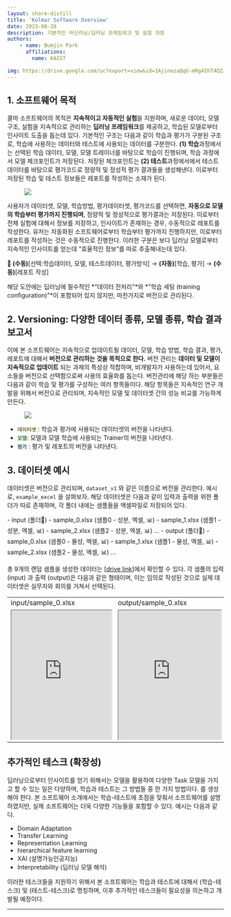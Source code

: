 ```yaml
---
layout: share-distill
title: 'Kolmar Software Overview'
date: 2023-08-28
description: 기본적인 머신러닝/딥러닝 프레임워크 및 실험 과정
authors: 
    - name: Bumjin Park
      affiliations:
        name: KAIST

img: https://drive.google.com/uc?export=view&id=1AjinezaQqG-mRg4IhT4QZzHjFX7w_v8X
---
```


## 1. 소프트웨어 목적

콜마 소프트웨어의 목적은 **지속적이고 자동적인 실험**을 지원하며, 새로운 데이터, 모델 구조, 실험을 지속적으로 관리하는 **딥러닝 프레임워크**를 제공하고, 학습된 모델로부터 인사이트 도출을 돕는데 있다. 
기본적인 구조는 다음과 같이 학습과 평가가 구분된 구조로, 학습에 사용하는 데이터와 테스트에 사용되는 데이터를 구분한다. **(1) 학습**과정에서는 선택된 학습 데이터, 모델, 모델 트레이너를 바탕으로 학습이 진행되며, 학습 과정에서 모델 체크포인트가 저장된다. 저장된 체크포인트는 **(2) 테스트**과정에서에서 테스트 데이터를 바탕으로 평가코드로 정량적 및 정성적 평가 결과들을 생성해낸다. 이로부터 저장된 학습 및 테스트 정보들은 레포트를 작성하는 소재가 된다. 

<figure>
<img src="https://drive.google.com/uc?export=view&id=1AjinezaQqG-mRg4IhT4QZzHjFX7w_v8X">
</figure>

사용자가 데이터셋, 모델, 학습방법, 평가데이터셋, 평가코드를 선택하면, **자동으로 모델의 학습부터 평가까지 진행되며**, 정량적 및 정성적으로 평가결과는 저장된다. 이로부터 전체 실험에 대해서 정보를 저장하고, 인사이트가 존재하는 경우, 수동적으로 레포트를 작성한다. 유저는 자동화된 소프트웨어로부터 학습부터 평가까지 진행하지만, 이로부터 레포트를 작성하는 것은 수동적으로 진행한다. 이러한 구분은 보다 딥러닝 모델로부터 지속적인 인사이트를 얻는데 “효율적인 정보”를 따로 추출해내는데 있다.

**📌 (수동)**[선택:학습데이터, 모델, 테스트데이터, 평가방식] $\rightarrow$ **(자동)**[학습, 평가] $\rightarrow$ **(수동)**[레포트 작성]



해당 도안에는 딥러닝에 필수적인 *“데이터 전처리"*와 *"학습 세팅 (training configuration)"*이 포함되어 있지 않지만, 마찬가지로 버전으로 관리된다. 


## 2. Versioning: 다양한 데이터 종류, 모델 종류, 학습 결과 보고서

이에 본 소프트웨어는 지속적으로 업데이트될 데이터, 모델, 학습 방법, 학습 결과, 평가, 레포트에 대해서 **버전으로 관리하는 것을 목적으로 한다.** 버전 관리는 **데이터 및 모델이 지속적으로 업데이트** 되는 과제의 특성상 적합하며, 비개발자가 사용하는데 있어서, 요소들을 버전으로 선택함으로써 사용의 효율화를 돕는다. 
버전관리에 해당 하는 부분들은 다음과 같이 학습 및 평가를 구성하는 여러 항목들이다. 해당 항목들은 지속적인 연구 개발을 위해서 버전으로 관리되며, 지속적인 
모델 및 데이터셋 간의 성능 비교를 가능하게 만든다. 

<figure>
<img src="https://drive.google.com/uc?export=view&id=14Vx1064dr3wzyntBGfje0wd0yRn3Dall">
</figure>

*  <code style='background-color:#FFFFDD'>데이터셋</code> : 학습과 평가에 사용되는 데이터셋의 버전을 나타낸다. 
*  <code style='background-color:#DDFFDD'>모델</code>: 모델과 모델 학습에 사용되는 Trainer의 버전을 나타낸다. 
*  <code style='background-color:#DDEEFF'>평가</code> : 평가 및 레포트의 버전을 나타낸다. 

## 3. 데이터셋 예시 

데이터셋은 버전으로 관리되며, `dataset_v1` 와 같은 이름으로 버전을 관리한다. 예시로, `example_excel` 을 살펴보자. 
해당 데이터셋은 다음과 같이 입력과 출력을 위한 폴더가 따로 존재하며, 각 폴더 내에는 샘플들을 액셀파일로 저장되어 있다.  

<d-code block language="bash" style='font-size:`15px'>
- input (폴더📂)
    - sample_0.xlsx (샘플0 - 성분, 엑셀, 📊) 
    - sample_1.xlsx (샘플1 - 성분, 엑셀, 📊)
    - sample_2.xlsx (샘플2 - 성분, 엑셀, 📊)
    ...
- output (폴더📂)
    - sample_0.xlsx (샘플0 - 물성, 엑셀, 📊)
    - sample_1.xlsx (샘플1 - 물성, 엑셀, 📊)
    - sample_2.xlsx (샘플2 - 물성, 엑셀, 📊)
    ...
</d-code>


총 9개의 랜덤 샘플을 생성한 데이터는 [[drive link](https://drive.google.com/drive/folders/1jKcLQoga0ScRa5mvJqkbMmgpWscJU3-i?usp=sharing)]에서 확인할 수 있다. 
각 샘플의 입력 (input) 과 출력 (output)은 다음과 같은 형태이며, 이는 임의로 작성된 것으로 실제 데이터셋은 실무자와 회의를 거쳐서 선택된다. 

<center>
    <table>
    <tr><td>input/sample_0.xlsx</td><td>output/sample_0.xlsx</td></tr>
    <tr>
    <td> <iframe src="https://docs.google.com/spreadsheets/d/e/2PACX-1vSB5oP_dVkjaOGK2B4Xhj1pHVgsB5J2RXIHZ_ftg5BnzXE_LBY0jUctdIS5fX3sSw/pubhtml?widget=true&amp;headers=false" height="300px" width="100%" >
    </iframe>
    </td> 
    <td> <iframe src="https://docs.google.com/spreadsheets/d/e/2PACX-1vQvPoHj4AM6ZoWm2U49Exw1wMhnGwQFQhnTcH8_38BOqC69knJvNARGKWqqM0It0Q/pubhtml?widget=true&amp;headers=false" height="300px" width="100%" >
    </iframe>
    </td> 
    </tr>
    </table>
</center>

## 추가적인 테스크 (확장성)

딥러닝으로부터 인사이트를 얻기 위해서는 모델을 활용하여 다양한 Task<d-footnote> 모델을 가지고 할 수 있는 일은 다양하며, 학습과 테스트는 그 방법들 중 한 가지 방법이다. </d-footnote>를 생성해야 한다. 본 소프트웨어 소개에서는 학습-테스트에 초점을 맞춰서 소프트웨어를 설명하였지만, 실제 소프트웨어는 더욱 다양한 기능들을 포함할 수 있다. 예시는 다음과 같다. 


* Domain Adaptation 
* Transfer Learning 
* Representation Learning 
* hierarchical feature learning 
* XAI (설명가능인공지능)
* Interpretability (딥러닝 모델 해석)


이러한 테스크들을 지원하기 위해서 본 소프트웨어는 학습과 테스트에 대해서 (학습-테스크) 및 (테스트-테스크)로 명칭하며, 이후 추가적인 테스크들이 필요성을 의논하고 개발될 예정이다. 

---


